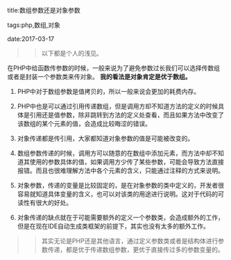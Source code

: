 title:数组参数还是对象参数

tags:php,数组,对象

date:2017-03-17

>> 以下都是个人的浅见。

在PHP中给函数传参数的时候，一般来说为了避免参数过长我们可以选择传数组或者是封装一个参数类来传对象。
**我的看法是对象肯定是优于数组。**

1. PHP中对于数组参数是值拷贝的，所以一般来说会更加的耗费内存。

2. PHP中也是可以通过引用传递数组，但是调用方却不知道方法的定义的时候具体是引用还是值参数，除非跳转到方法的定义处查看，而且如果方法中改变了该数组的某个元素的值，会造成比较晦涩的错误。

3. 对象传递都是传引用，大家都知道对象参数的值是可能被改变的。

4. 数组参数传递的时候，调用方可以随意的在数组中添加元素，而方法中却不知道其使用的参数具体的值，如果调用方少传了某些参数，可能会导致方法直接报错。而且也很难理解方法中各个元素的含义，只能通过注释的方式来说明。

5. 对象参数，传递的变量是比较固定的，是在对象参数的类中定义的，开发者很容易就知道具体变量的含义，也可以对该类的用途进行说明。这对于代码的可读性有很大的好处。

6. 对象传递的缺点就在于可能需要额外的定义一个参数类，会造成额外的工作，但是在现在IDE自动生成类框架的前提下，其实也没有太多的额外工作。

>>其实无论是PHP还是其他语言，通过定义参数类或者是结构体进行参数传递，都是优于传递数组参数，更优于直接传过多的参数变量的。
     
